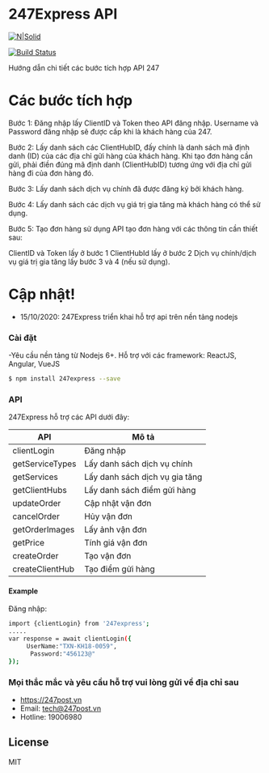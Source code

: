 # 247Express API

[![N|Solid](https://247post.vn/static/images/logo_red.png)](https://247post.vn/static/images/logo_red.png)

[![Build Status](https://travis-ci.org/joemccann/dillinger.svg?branch=master)](https://travis-ci.org/joemccann/dillinger)

Hướng dẫn chi tiết các bước tích hợp API 247
  # Các bước tích hợp
 Bước 1: Đăng nhập lấy ClientID và Token theo API đăng nhập. Username và Password đăng nhập sẽ được cấp khi là khách hàng của 247. 
 
 Bước 2: Lấy danh sách các ClientHubID, đấy chính là danh sách mã định danh (ID) của các địa chỉ gửi hàng của khách hàng. Khi tạo đơn hàng cần gửi, phải điền đúng mã định danh (ClientHubID) tương ứng với địa chỉ gửi hàng đi của đơn hàng đó. 
 
Bước 3: Lấy danh sách dịch vụ chính đã được đăng ký bởi khách hàng. 

Bước 4: Lấy danh sách các dịch vụ giá trị gia tăng mà khách hàng có thể sử dụng. 

Bước 5: Tạo đơn hàng sử dụng API tạo đơn hàng với các thông tin cần thiết sau: 

ClientID và Token lấy ở bước 1 
ClientHubId lấy ở bước 2 
Dịch vụ chính/dịch vụ giá trị gia tăng lấy bước 3 và 4 (nếu sử dụng).

# Cập nhật!

  - 15/10/2020: 247Express triển khai hỗ trợ api trên nền tảng nodejs

### Cài đặt

-Yêu cầu nền tảng từ Nodejs 6+. Hỗ trợ với các framework: ReactJS, Angular, VueJS
```sh
$ npm install 247express --save
```

### API

247Express hỗ trợ các API dưới đây:

| API | Mô tả |
| ------ | ------ |
| clientLogin | Đăng nhập|
| getServiceTypes | Lấy danh sách dịch vụ chính |
| getServices | Lấy danh sách dịch vụ gia tăng |
| getClientHubs | Lấy danh sách điểm gửi hàng |
| updateOrder | Cập nhật vận đơn |
| cancelOrder | Hủy vận đơn |
| getOrderImages | Lấy ảnh vận đơn |
| getPrice | Tính giá vận đơn |
| createOrder | Tạo vận đơn |
| createClientHub | Tạo điểm gửi hàng |

#### Example
Đăng nhập:
```sh
import {clientLogin} from '247express';
.....
var response = await clientLogin({
     UserName:"TXN-KH18-0059",
      Password:"456123@" 
});
```

### Mọi thắc mắc và yêu cầu hỗ trợ vui lòng gửi về địa chỉ sau

 - https://247post.vn
 - Email: tech@247post.vn
 - Hotline: 19006980

License
----
MIT
